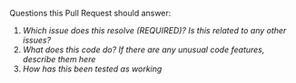 Questions this Pull Request should answer:

1. *Which issue does this resolve (REQUIRED)? Is this related to any other issues?*
2. *What does this code do? If there are any unusual code features, describe them here* 
3. *How has this been tested as working* 
